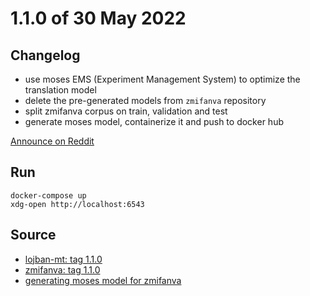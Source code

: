# 1.1.0 of 30 May 2022

## Changelog

- use moses EMS (Experiment Management System) to optimize the translation model
- delete the pre-generated models from `zmifanva` repository
- split zmifanva corpus on train, validation and test
- generate moses model, containerize it and push to docker hub

[Announce on Reddit](https://www.reddit.com/r/lojban/comments/v28xbs/run_zmifanva_locally/)

## Run

```
docker-compose up
xdg-open http://localhost:6543
```

## Source

- [lojban-mt: tag 1.1.0](https://github.com/olpa/lojban-mt/tree/1.1.0)
- [zmifanva: tag 1.1.0](https://github.com/olpa/zmifanva/tree/1.1.0)
- [generating moses model for zmifanva](https://github.com/olpa/zmifanva/tree/1.1.0/moses_model/scripts)


